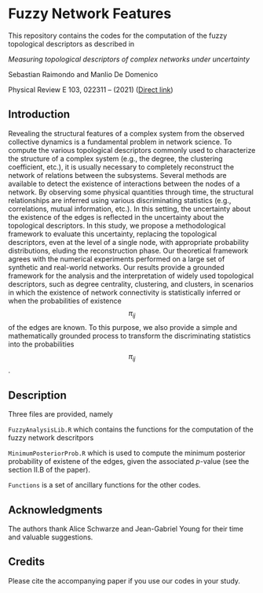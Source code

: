 # Fuzzy Network Features

This repository contains the codes for the computation of the fuzzy topological descriptors as described in 

*_Measuring topological descriptors of complex networks under uncertainty_* 

Sebastian Raimondo and Manlio De Domenico

Physical Review E 103, 022311 – (2021) ([Direct link](https://journals.aps.org/pre/abstract/10.1103/PhysRevE.103.022311]))

## Introduction

Revealing the structural features of a complex system from the observed collective dynamics is a fundamental problem in network science. To compute the various topological descriptors commonly used to characterize the structure of a complex system (e.g., the degree, the clustering coefficient, etc.), it is usually necessary to completely reconstruct the network of relations between the subsystems. Several methods are available to detect the existence of interactions between the nodes of a network. By observing some physical quantities through time, the structural relationships are inferred using various discriminating statistics (e.g., correlations, mutual information, etc.). In this setting, the uncertainty about the existence of the edges is reflected in the uncertainty about the topological descriptors. In this study, we propose a methodological framework to evaluate this uncertainty, replacing the topological descriptors, even at the level of a single node, with appropriate probability distributions, eluding the reconstruction phase. Our theoretical framework agrees with the numerical experiments performed on a large set of synthetic and real-world networks. Our results provide a grounded framework for the analysis and the interpretation of widely used topological descriptors, such as degree centrality, clustering, and clusters, in scenarios in which the existence of network connectivity is statistically inferred or when the probabilities of existence $$\pi_{ij}$$ of the edges are known. To this purpose, we also provide a simple and mathematically grounded process to transform the discriminating statistics into the probabilities $$\pi_{ij}$$.

## Description
Three files are provided, namely

`FuzzyAnalysisLib.R` which contains the functions for the computation of the fuzzy network descritpors

`MinimumPosteriorProb.R` which is used to compute the minimum posterior probability of existene of the edges, given the associated _p_-value (see the section II.B of the paper).

`Functions` is a set of ancillary functions for the other codes.


## Acknowledgments
The authors thank Alice Schwarze and Jean-Gabriel Young for their time and valuable suggestions.

## Credits
Please cite the accompanying paper if you use our codes in your study.
